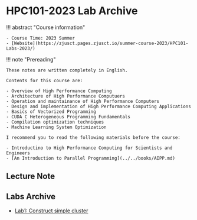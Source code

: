 # HPC101-2023 Lab Archive

<!-- prettier-ignore-start -->
!!! abstract "Course information"
    
    - Course Time: 2023 Summer
    - [Website](https://zjusct.pages.zjusct.io/summer-course-2023/HPC101-Labs-2023/)

<!-- prettier-ignore-end -->

<!-- prettier-ignore-start -->
!!! note "Prereading"

    These notes are written completely in English.

    Contents for this course are:

    - Overview of High Performance Computing
    - Architecture of High Performance Computuers
    - Operation and maintainance of High Performance Computers
    - Design and implementation of High Performance Computing Applications
    - Basics of Vectorized Programming
    - CUDA C Heterogeneous Programming Fundamentals
    - Compilation optimization techniques
    - Machine Learning System Optimization

    I recommend you to read the following materials before the course:

    - Introductino to High Performance Computing for Scientists and Engineers
    - [An Introduction to Parallel Programming](../../books/AIPP.md)
<!-- prettier-ignore-end -->


## Lecture Note



## Labs Archive

- [Lab1: Construct simple cluster](lab1.md)